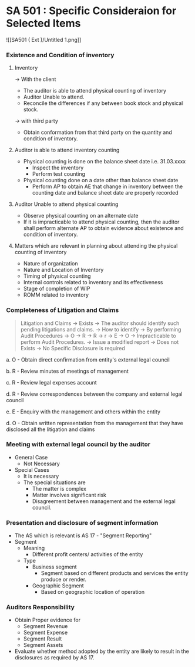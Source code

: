 # SA 501 : Specific Consideraion for Selected Items

![[SA501 ( Ext )/Untitled 1.png]]

### Existence and Condition of inventory

1. Inventory 

    → With the client 

    - The auditor is able to attend physical counting of inventory
    - Auditor Unable to attend.
    - Reconcile the differences if any between book stock and physical stock.

    → with third party 

    - Obtain conformation from that third party on the quantity and condition of inventory.
2. Auditor is able to attend inventory counting 
    - Physical counting is done on the balance sheet date i.e. 31.03.xxxx
        - Inspect the inventory
        - Perform test counting
    - Physical counting done on a date other than balance sheet date
        - Perform AP to obtain AE that change in inventory between the counting date and balance sheet date are properly recorded
3. Auditor Unable to attend physical counting
    - Observe physical counting on an alternate date
    - If it is impracticable to attend physical counting, then the auditor shall perform alternate AP to obtain evidence about existence and condition of inventory.
4. Matters which are relevant in planning about attending the physical counting of inventory
    - Nature of organization
    - Nature and Location of Inventory
    - Timing of physical counting
    - Internal controls related to inventory and its effectiveness
    - Stage of completion of WIP
    - ROMM related to inventory

### Completeness of Litigation and Claims

> Litigation and Claims 
→ Exists 
    → The auditor should identify such pending litigations and claims.
        → How to identify 
            → By performing Audit Procedures
                → O
                → R
                → R
                → r
                → E
                → O
            → Impracticable to perform Audit Procedures.
                → Issue a modified report 
→ Does not Exists 
    → No Specific Disclosure is required

a. O - Obtain direct confirmation from entity's external legal council

b. R - Review minutes of meetings of management

c. R - Review legal expenses account

d. R - Review correspondences between the company and external legal council 

e. E - Enquiry with the management and others within the entity 

d. O - Obtain written representation from the management that they have      disclosed all the litigation and claims

### Meeting with external legal council by the auditor

- General Case
    - Not Necessary
- Special Cases
    - It is necessary
    - The special situations are
        - The matter is complex
        - Matter involves significant risk
        - Disagreement between management and the external legal council.

### Presentation and disclosure of segment information

- The AS which is relevant is AS 17 - "Segment Reporting"
- Segment
    - Meaning
        - Different profit centers/ activities of the entity
    - Type
        - Business segment
            - Segment based on different products and services the entity produce or render.
        - Geographic Segment
            - Based on geographic location of operation

### Auditors Responsibility

- Obtain Proper evidence for
    - Segment Revenue
    - Segment Expense
    - Segment Result
    - Segment Assets
- Evaluate whether method adopted by the entity are likely to result in the disclosures as required by AS 17.